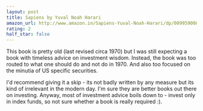 ```yaml
---
layout: post
title: Sapiens by Yuval Noah Harari
amazon_url: http://www.amazon.in/Sapiens-Yuval-Noah-Harari/dp/0099590085/ref=sr_1_1?ie=UTF8&qid=1488872152&sr=8-1&keywords=sapiens
rating: 2
half_star: false
---
```


This book is pretty old (last revised circa 1970) but I was still expecting
a book with timeless advice on investment wisdom. Instead, the book was too
routed to what one should do and not do in 1970. And also too focused on the
minutia of US specific securities.

I'd recommend giving it a skip - its not badly written by any measure but
its kind of irrelevant in the modern day. I'm sure they are better books out
there on investing. Anyway, most of investment advice boils down to - invest
only in index funds, so not sure whether a book is really required :). 
